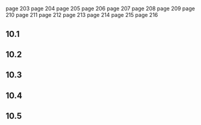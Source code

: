 #

page 203
page 204
page 205
page 206
page 207
page 208
page 209
page 210
page 211
page 212
page 213
page 214
page 215
page 216

## 10.1

## 10.2

## 10.3

## 10.4

## 10.5
